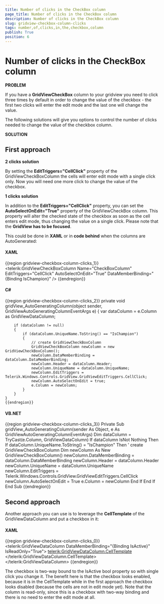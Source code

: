 ```yaml
---
title: Number of clicks in the CheckBox column
page_title: Number of clicks in the CheckBox column
description: Number of clicks in the CheckBox column
slug: gridview-checkbox-column-clicks
tags: number,of,clicks,in,the,checkbox,column
publish: True
position: 6
---
```


# Number of clicks in the CheckBox column



__PROBLEM__

If you have a __GridViewCheckBox__ column to your gridview you need to click three times by default in order to change the value of the checkbox - the first two clicks will enter the edit mode and the last one will change the value.

The following solutions will give you options to control the number of clicks needed to change the value of the checkbox column.



__SOLUTION__

##     First approach

__2 clicks solution__

By setting the __EditTriggers="CellClick"__ property of the GridViewCheckBoxColumn the cells will enter edit mode with a single click only. Now you will need one more click to change the value of the checkbox.



__1 clicks solution__

In addition to the __EditTriggers="CellClick"__ property, you can set the __AutoSelectOnEdit="True"__ property of the GridViewCheckBox column. This property will alter the checked state of the checkbox as soon as the cell enters edit mode, thus changing the value on a single click. Please note that the __GridView has to be focused__.



This could be done in __XAML__ or in __code behind__ when the columns are AutoGenerated:
        

#### __XAML__

{{region gridview-checkbox-column-clicks_1}}
	<telerik:GridViewCheckBoxColumn Name="CheckBoxColumn"
	            EditTriggers="CellClick"
	            AutoSelectOnEdit="True"
	            DataMemberBinding="{Binding IsChampion}" />
	{{endregion}}





#### __C#__

{{region gridview-checkbox-column-clicks_2}}
	private void gridView_AutoGeneratingColumn(object sender, GridViewAutoGeneratingColumnEventArgs e)
	{
	    var dataColumn = e.Column as GridViewDataColumn;
	            
	    if (dataColumn != null)
	    {
	        if (dataColumn.UniqueName.ToString() == "IsChampion")
	        {
	            // create GridViewCheckBoxColumn
	            GridViewCheckBoxColumn newColumn = new GridViewCheckBoxColumn();
	            newColumn.DataMemberBinding = dataColumn.DataMemberBinding;
	            newColumn.Header = dataColumn.Header;
	            newColumn.UniqueName = dataColumn.UniqueName;
	            newColumn.EditTriggers = Telerik.Windows.Controls.GridView.GridViewEditTriggers.CellClick;
	            newColumn.AutoSelectOnEdit = true;
	            e.Column = newColumn;
	        }
	    }
	}
	{{endregion}}



#### __VB.NET__

{{region gridview-checkbox-column-clicks_3}}
	    Private Sub gridView_AutoGeneratingColumn(sender As Object, e As GridViewAutoGeneratingColumnEventArgs)
	        Dim dataColumn = TryCast(e.Column, GridViewDataColumn)
	        If dataColumn IsNot Nothing Then
	            If dataColumn.UniqueName.ToString() = "IsChampion" Then
	                ' create GridViewCheckBoxColumn
	                Dim newColumn As New GridViewCheckBoxColumn()
	                newColumn.DataMemberBinding = dataColumn.DataMemberBinding
	                newColumn.Header = dataColumn.Header
	                newColumn.UniqueName = dataColumn.UniqueName
	                newColumn.EditTriggers = Telerik.Windows.Controls.GridView.GridViewEditTriggers.CellClick
	                newColumn.AutoSelectOnEdit = True
	                e.Column = newColumn
	            End If
	        End If
	    End Sub
	{{endregion}}



##     Second approach

Another approach you can use is to leverage the __CellTemplate__ of the GridViewDataColumn and put a checkbox in it:

#### __XAML__

{{region gridview-checkbox-column-clicks_0}}
	<telerik:GridViewDataColumn DataMemberBinding="{Binding IsActive}" 
	                            IsReadOnly="True">
	    <telerik:GridViewDataColumn.CellTemplate>
	        <DataTemplate>
	            <CheckBox IsChecked="{Binding IsActive, Mode=TwoWay}"
	                      telerik:StyleManager.Theme="Office_Black"/>
	        </DataTemplate>
	    </telerik:GridViewDataColumn.CellTemplate>
	</telerik:GridViewDataColumn>
	{{endregion}}





The checkbox is two-way bound to the IsActive bool property so with single click you change it. The benefit here is that the checkbox looks enabled, because it is in the CellTemplate while in the first approach the checkbox looks disabled (because the cells are not in edit mode yet). Note that the column is read-only, since this is a checkbox with two-way binding and there is no need to enter the edit mode at all.


